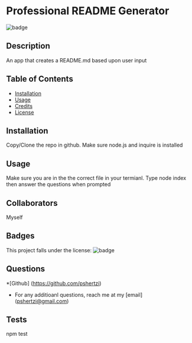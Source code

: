 # Professional README Generator
  ![badge](https://img.shields.io/badge/license-MIT-brightgreen)<br />
  ## Description

  An app that creates a README.md based upon user input

  ## Table of Contents

  * [Installation](#Installation)
  * [Usage](#usage)
  * [Credits](#credits)
  * [License](#license)
  
  
  ## Installation

  Copy/Clone the repo in github. Make sure node.js and inquire is installed

  ## Usage

  Make sure you are in the the correct file in your termianl. Type node index then answer the questions when prompted

  ## Collaborators

  Myself

  ## Badges
  This project falls under the license:
  ![badge](https://img.shields.io/badge/license-MIT-brightgreen)

  ## Questions
  *[Github] (https://github.com/pshertzi)
  * For any additioanl questions, reach me at my [email] (pshertzi@gmail.com)
  
  ## Tests

  npm test

